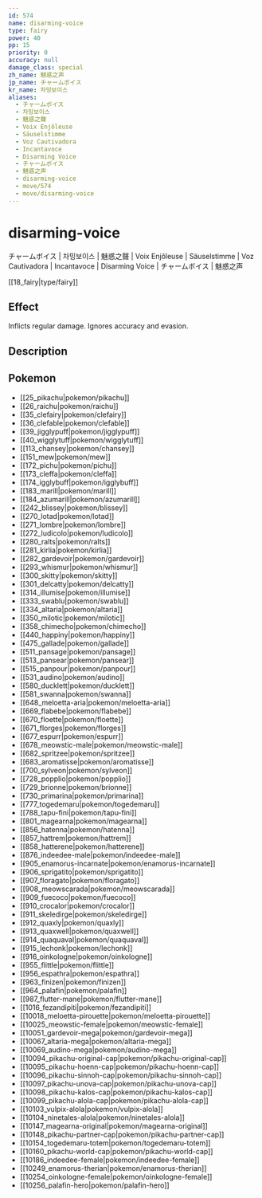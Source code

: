 ```yaml
---
id: 574
name: disarming-voice
type: fairy
power: 40
pp: 15
priority: 0
accuracy: null
damage_class: special
zh_name: 魅惑之声
jp_name: チャームボイス
kr_name: 차밍보이스
aliases:
  - チャームボイス
  - 차밍보이스
  - 魅惑之聲
  - Voix Enjôleuse
  - Säuselstimme
  - Voz Cautivadora
  - Incantavoce
  - Disarming Voice
  - チャームボイス
  - 魅惑之声
  - disarming-voice
  - move/574
  - move/disarming-voice
---
```

# disarming-voice
    
チャームボイス | 차밍보이스 | 魅惑之聲 | Voix Enjôleuse | Säuselstimme | Voz Cautivadora | Incantavoce | Disarming Voice | チャームボイス | 魅惑之声

[[18_fairy|type/fairy]]

## Effect

Inflicts regular damage.  Ignores accuracy and evasion.

## Description



## Pokemon

- [[25_pikachu|pokemon/pikachu]]
- [[26_raichu|pokemon/raichu]]
- [[35_clefairy|pokemon/clefairy]]
- [[36_clefable|pokemon/clefable]]
- [[39_jigglypuff|pokemon/jigglypuff]]
- [[40_wigglytuff|pokemon/wigglytuff]]
- [[113_chansey|pokemon/chansey]]
- [[151_mew|pokemon/mew]]
- [[172_pichu|pokemon/pichu]]
- [[173_cleffa|pokemon/cleffa]]
- [[174_igglybuff|pokemon/igglybuff]]
- [[183_marill|pokemon/marill]]
- [[184_azumarill|pokemon/azumarill]]
- [[242_blissey|pokemon/blissey]]
- [[270_lotad|pokemon/lotad]]
- [[271_lombre|pokemon/lombre]]
- [[272_ludicolo|pokemon/ludicolo]]
- [[280_ralts|pokemon/ralts]]
- [[281_kirlia|pokemon/kirlia]]
- [[282_gardevoir|pokemon/gardevoir]]
- [[293_whismur|pokemon/whismur]]
- [[300_skitty|pokemon/skitty]]
- [[301_delcatty|pokemon/delcatty]]
- [[314_illumise|pokemon/illumise]]
- [[333_swablu|pokemon/swablu]]
- [[334_altaria|pokemon/altaria]]
- [[350_milotic|pokemon/milotic]]
- [[358_chimecho|pokemon/chimecho]]
- [[440_happiny|pokemon/happiny]]
- [[475_gallade|pokemon/gallade]]
- [[511_pansage|pokemon/pansage]]
- [[513_pansear|pokemon/pansear]]
- [[515_panpour|pokemon/panpour]]
- [[531_audino|pokemon/audino]]
- [[580_ducklett|pokemon/ducklett]]
- [[581_swanna|pokemon/swanna]]
- [[648_meloetta-aria|pokemon/meloetta-aria]]
- [[669_flabebe|pokemon/flabebe]]
- [[670_floette|pokemon/floette]]
- [[671_florges|pokemon/florges]]
- [[677_espurr|pokemon/espurr]]
- [[678_meowstic-male|pokemon/meowstic-male]]
- [[682_spritzee|pokemon/spritzee]]
- [[683_aromatisse|pokemon/aromatisse]]
- [[700_sylveon|pokemon/sylveon]]
- [[728_popplio|pokemon/popplio]]
- [[729_brionne|pokemon/brionne]]
- [[730_primarina|pokemon/primarina]]
- [[777_togedemaru|pokemon/togedemaru]]
- [[788_tapu-fini|pokemon/tapu-fini]]
- [[801_magearna|pokemon/magearna]]
- [[856_hatenna|pokemon/hatenna]]
- [[857_hattrem|pokemon/hattrem]]
- [[858_hatterene|pokemon/hatterene]]
- [[876_indeedee-male|pokemon/indeedee-male]]
- [[905_enamorus-incarnate|pokemon/enamorus-incarnate]]
- [[906_sprigatito|pokemon/sprigatito]]
- [[907_floragato|pokemon/floragato]]
- [[908_meowscarada|pokemon/meowscarada]]
- [[909_fuecoco|pokemon/fuecoco]]
- [[910_crocalor|pokemon/crocalor]]
- [[911_skeledirge|pokemon/skeledirge]]
- [[912_quaxly|pokemon/quaxly]]
- [[913_quaxwell|pokemon/quaxwell]]
- [[914_quaquaval|pokemon/quaquaval]]
- [[915_lechonk|pokemon/lechonk]]
- [[916_oinkologne|pokemon/oinkologne]]
- [[955_flittle|pokemon/flittle]]
- [[956_espathra|pokemon/espathra]]
- [[963_finizen|pokemon/finizen]]
- [[964_palafin|pokemon/palafin]]
- [[987_flutter-mane|pokemon/flutter-mane]]
- [[1016_fezandipiti|pokemon/fezandipiti]]
- [[10018_meloetta-pirouette|pokemon/meloetta-pirouette]]
- [[10025_meowstic-female|pokemon/meowstic-female]]
- [[10051_gardevoir-mega|pokemon/gardevoir-mega]]
- [[10067_altaria-mega|pokemon/altaria-mega]]
- [[10069_audino-mega|pokemon/audino-mega]]
- [[10094_pikachu-original-cap|pokemon/pikachu-original-cap]]
- [[10095_pikachu-hoenn-cap|pokemon/pikachu-hoenn-cap]]
- [[10096_pikachu-sinnoh-cap|pokemon/pikachu-sinnoh-cap]]
- [[10097_pikachu-unova-cap|pokemon/pikachu-unova-cap]]
- [[10098_pikachu-kalos-cap|pokemon/pikachu-kalos-cap]]
- [[10099_pikachu-alola-cap|pokemon/pikachu-alola-cap]]
- [[10103_vulpix-alola|pokemon/vulpix-alola]]
- [[10104_ninetales-alola|pokemon/ninetales-alola]]
- [[10147_magearna-original|pokemon/magearna-original]]
- [[10148_pikachu-partner-cap|pokemon/pikachu-partner-cap]]
- [[10154_togedemaru-totem|pokemon/togedemaru-totem]]
- [[10160_pikachu-world-cap|pokemon/pikachu-world-cap]]
- [[10186_indeedee-female|pokemon/indeedee-female]]
- [[10249_enamorus-therian|pokemon/enamorus-therian]]
- [[10254_oinkologne-female|pokemon/oinkologne-female]]
- [[10256_palafin-hero|pokemon/palafin-hero]]

